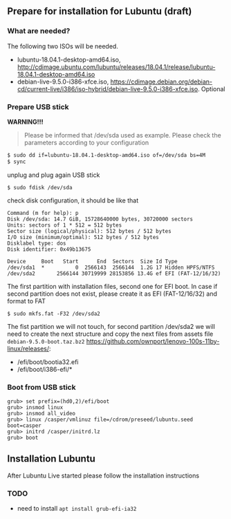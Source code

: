 ## Prepare for installation for Lubuntu (draft)



### What are needed?

The following two ISOs will be needed.

- lubuntu-18.04.1-desktop-amd64.iso, http://cdimage.ubuntu.com/lubuntu/releases/18.04.1/release/lubuntu-18.04.1-desktop-amd64.iso
- debian-live-9.5.0-i386-xfce.iso, https://cdimage.debian.org/debian-cd/current-live/i386/iso-hybrid/debian-live-9.5.0-i386-xfce.iso. Optional

### Prepare USB stick

**WARNING!!!**

> Please be informed that /dev/sda used as example. Please check the parameters according to your configuration

```sh
$ sudo dd if=lubuntu-18.04.1-desktop-amd64.iso of=/dev/sda bs=4M
$ sync
```

unplug and plug again USB stick

```
$ sudo fdisk /dev/sda
```

check disk configuration, it should be like that

```
Command (m for help): p
Disk /dev/sda: 14.7 GiB, 15728640000 bytes, 30720000 sectors
Units: sectors of 1 * 512 = 512 bytes
Sector size (logical/physical): 512 bytes / 512 bytes
I/O size (minimum/optimal): 512 bytes / 512 bytes
Disklabel type: dos
Disk identifier: 0x49b13675

Device     Boot   Start      End  Sectors  Size Id Type
/dev/sda1  *          0  2566143  2566144  1.2G 17 Hidden HPFS/NTFS
/dev/sda2       2566144 30719999 28153856 13.4G ef EFI (FAT-12/16/32)
```

The first partition with installation files, second one for EFI boot. In case if second partition does not exist, please create it as EFI (FAT-12/16/32) and format to FAT

```
$ sudo mkfs.fat -F32 /dev/sda2
```

The fist partition we will not touch, for second partition /dev/sda2 we will need to create the next structure and copy the next files from assets file `debian-9.5.0-boot.taz.bz2` https://github.com/ownport/lenovo-100s-11by-linux/releases/:

- /efi/boot/bootia32.efi
- /efi/boot/i386-efi/* 


### Boot from USB stick

```
grub> set prefix=(hd0,2)/efi/boot
grub> insmod linux
grub> insmod all_video
grub> linux /casper/vmlinuz file=/cdrom/preseed/lubuntu.seed boot=casper 
grub> initrd /casper/initrd.lz
grub> boot
```

## Installation Lubuntu

After Lubuntu Live started please follow the installation instructions

### TODO

- need to install `apt install grub-efi-ia32`